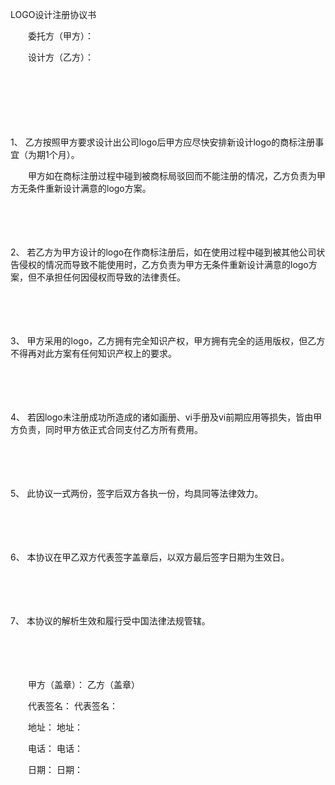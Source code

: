 



LOGO设计注册协议书



 

　　委托方（甲方）：

　　设计方（乙方）：

　　

　　

　　

1、
乙方按照甲方要求设计出公司logo后甲方应尽快安排新设计logo的商标注册事宜（为期1个月）。

　　甲方如在商标注册过程中碰到被商标局驳回而不能注册的情况，乙方负责为甲方无条件重新设计满意的logo方案。

　　

　　

2、
若乙方为甲方设计的logo在作商标注册后，如在使用过程中碰到被其他公司状告侵权的情况而导致不能使用时，乙方负责为甲方无条件重新设计满意的logo方案，但不承担任何因侵权而导致的法律责任。

　　

　　

3、
甲方采用的logo，乙方拥有完全知识产权，甲方拥有完全的适用版权，但乙方不得再对此方案有任何知识产权上的要求。

　　

　　

4、
若因logo未注册成功所造成的诸如画册、vi手册及vi前期应用等损失，皆由甲方负责，同时甲方依正式合同支付乙方所有费用。

　　

　　

5、
此协议一式两份，签字后双方各执一份，均具同等法律效力。

　　

　　

6、
本协议在甲乙双方代表签字盖章后，以双方最后签字日期为生效日。

　　

　　

7、
本协议的解析生效和履行受中国法律法规管辖。

　　

　　　　

　　甲方（盖章）： 乙方（盖章）

　　代表签名： 代表签名：

　　地址： 地址：

　　电话： 电话：

　　日期： 日期：